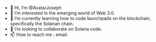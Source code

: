 - 👋 Hi, I’m @AvatarJoseph
- 👀 I’m interested in the emerging world of Web 3.0.
- 🌱 I’m currently learning how to code launchpads on the blockchain, specifically the Solanan chain.
- 💞️ I’m looking to collaborate on Solana code.
- 📫 How to reach me : email.

<!---
AvatarJoseph/AvatarJoseph is a ✨ special ✨ repository because its `README.md` (this file) appears on your GitHub profile.
You can click the Preview link to take a look at your changes.
--->
